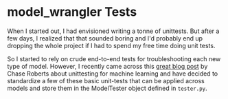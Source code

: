 # model_wrangler Tests

When I started out, I had envisioned writing a tonne of unittests. But after a few days, I realized that that sounded boring and I'd probably end up dropping the whole project if I had to spend my free time doing unit tests.

So I started to rely on crude end-to-end tests for troubleshooting each new type of model. However, I recently came across this [great blog post](https://medium.com/@keeper6928/how-to-unit-test-machine-learning-code-57cf6fd81765) by Chase Roberts about unittesting for machine learning and have decided to standardize a few of these basic unit-tests that can be applied across models and store them in the ModelTester object defined in `tester.py`.
